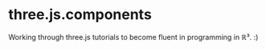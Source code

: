 # three.js.components

Working through three.js tutorials to become fluent in programming in &Ropf;³. :)
